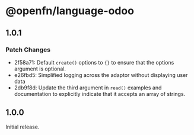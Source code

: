 # @openfn/language-odoo

## 1.0.1

### Patch Changes

- 2f58a71: Default `create()` options to `{}` to ensure that the options
  argument is optional.
- e26fbd5: Simplified logging across the adaptor without displaying user data
- 2db9f8d: Update the third argument in `read()` examples and documentation to
  explicitly indicate that it accepts an array of strings.

## 1.0.0

Initial release.
